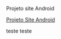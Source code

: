 Projeto site Android

<a href="https://worms2k.github.io/projeto-android/">Projeto Site Android</a> 

teste teste